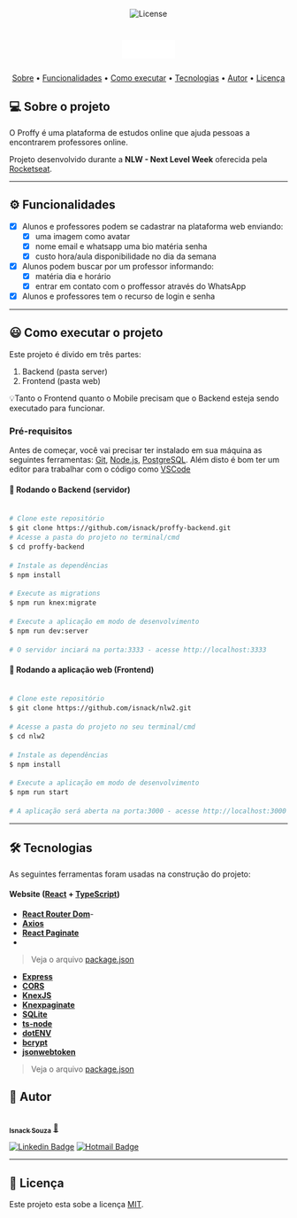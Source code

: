 <p align="center">  
   <img alt="License" src="https://img.shields.io/badge/license-MIT-brightgreen"> 
</p>


<h1 align="center">
    <img alt="NextLevelWeek" title="#NextLevelWeek" src="./src/assets/images/logo@3x.png" /> 
</h1>


<p align="center">
 <a href="#-sobre-o-projeto">Sobre</a> •
 <a href="#-funcionalidades">Funcionalidades</a> • 
 <a href="#-como-executar-o-projeto">Como executar</a> • 
 <a href="#-tecnologias">Tecnologias</a> •
 <a href="#-autor">Autor</a> • 
 <a href="#user-content--licença">Licença</a>
</p>

## 💻 Sobre o projeto

 O Proffy é uma plataforma de estudos online que ajuda pessoas a encontrarem professores online.


Projeto desenvolvido durante a **NLW - Next Level Week** oferecida pela [Rocketseat](https://blog.rocketseat.com.br/primeira-next-level-week/).


---

## ⚙️ Funcionalidades

- [x] Alunos e professores podem se cadastrar na plataforma web enviando:
  - [x] uma imagem como avatar
  - [x] nome  email e whatsapp uma bio matéria senha
  - [x] custo hora/aula disponibilidade no dia da semana  

- [x] Alunos podem buscar por um professor informando:
  - [x] matéria dia e horário
  - [x] entrar em contato com o proffessor através do WhatsApp
- [x] Alunos e professores tem o recurso de login e senha

---

## 😃 Como executar o projeto

Este projeto é divido em três partes:
1. Backend (pasta server) 
2. Frontend (pasta web)

💡Tanto o Frontend quanto o Mobile precisam que o Backend esteja sendo executado para funcionar.

### Pré-requisitos

Antes de começar, você vai precisar ter instalado em sua máquina as seguintes ferramentas:
[Git](https://git-scm.com), [Node.js](https://nodejs.org/en/), [PostgreSQL](https://www.postgresql.org/). 
Além disto é bom ter um editor para trabalhar com o código como [VSCode](https://code.visualstudio.com/)


#### 🎲 Rodando o Backend (servidor)

```bash

# Clone este repositório
$ git clone https://github.com/isnack/proffy-backend.git
# Acesse a pasta do projeto no terminal/cmd
$ cd proffy-backend

# Instale as dependências
$ npm install

# Execute as migrations
$ npm run knex:migrate

# Execute a aplicação em modo de desenvolvimento
$ npm run dev:server

# O servidor inciará na porta:3333 - acesse http://localhost:3333 

```


#### 🧭 Rodando a aplicação web (Frontend)

```bash

# Clone este repositório
$ git clone https://github.com/isnack/nlw2.git

# Acesse a pasta do projeto no seu terminal/cmd
$ cd nlw2

# Instale as dependências
$ npm install

# Execute a aplicação em modo de desenvolvimento
$ npm run start

# A aplicação será aberta na porta:3000 - acesse http://localhost:3000
```

---

## 🛠 Tecnologias

As seguintes ferramentas foram usadas na construção do projeto:

#### **Website**  ([React](https://reactjs.org/)  +  [TypeScript](https://www.typescriptlang.org/))

-   **[React Router Dom](https://github.com/ReactTraining/react-router/tree/master/packages/react-router-dom)**-   
-   **[Axios](https://github.com/axios/axios)**
-   **[React Paginate](https://github.com/AdeleD/react-paginate)**
-   

> Veja o arquivo  [package.json](https://github.com/isnack/nlw2/blob/master/package.json)


-   **[Express](https://expressjs.com/)**
-   **[CORS](https://expressjs.com/en/resources/middleware/cors.html)**
-   **[KnexJS](http://knexjs.org/)**
-   **[Knexpaginate](https://github.com/felixmosh/knex-paginate)**
-   **[SQLite](https://github.com/mapbox/node-sqlite3)**
-   **[ts-node](https://github.com/TypeStrong/ts-node)**
-   **[dotENV](https://github.com/motdotla/dotenv)**
-   **[bcrypt](https://github.com/kelektiv/node.bcrypt.js)**   
-   **[jsonwebtoken](https://github.com/auth0/node-jsonwebtoken)**

> Veja o arquivo  [package.json](https://github.com/isnack/proffy-backend/blob/master/package.json)



## 🦸 Autor

<a href="https://github.com/isnack">
 <img style="border-radius: 50%;" src="https://avatars2.githubusercontent.com/u/10948210?s=460&u=95a587990c47263ed4843e0b773f5f680a4cf39f&v=4" width="100px;" alt=""/>
 <br />
 <sub><b>Isnack Souza</b></sub></a> <a href="https://github.com/isnack" title="Isnack">🚀</a>
 <br />

[![Linkedin Badge](https://img.shields.io/badge/-Isnack-blue?style=flat-square&logo=Linkedin&logoColor=white&link=https://br.linkedin.com/in/isnack-souza-5654a255)](https://br.linkedin.com/in/isnack-souza-5654a255) 
[![Hotmail Badge](https://img.shields.io/badge/-Hotmail-0078D4?style=flat-square&logo=microsoft-outlook&logoColor=white&link=mailto:isnack_yagami@hotmail.com)](mailto:isnack_yagami@hotmail.com)

---

## 📝 Licença

Este projeto esta sobe a licença [MIT](./LICENSE).
